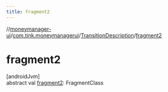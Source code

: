 ```yaml
---
title: fragment2
---
```

//[moneymanager-ui](../../../index.html)/[com.tink.moneymanagerui](../index.html)/[TransitionDescription](index.html)/[fragment2](fragment2.html)



# fragment2



[androidJvm]\
abstract val [fragment2](fragment2.html): FragmentClass




